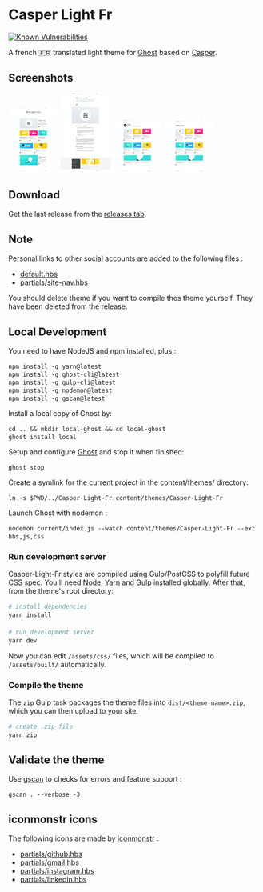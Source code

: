 # Casper Light Fr 

[![Known Vulnerabilities](https://snyk.io/test/github/ziedzaiem/Casper-Light-Fr/badge.svg?targetFile=package.json)](https://snyk.io/test/github/ziedzaiem/Casper-Light-Fr?targetFile=package.json)

A french 🇫🇷 translated light theme for [Ghost](http://github.com/tryghost/ghost/) based on [Casper](https://github.com/TryGhost/Casper).


## Screenshots

<img src="https://raw.githubusercontent.com/ziedzaiem/Casper-Light-Fr/master/Screenshots/homepage.png" width="100" alt="homepage.png" />

<img src="https://raw.githubusercontent.com/ziedzaiem/Casper-Light-Fr/master/Screenshots/post.png" width="100" alt="post.png" />

<img src="https://raw.githubusercontent.com/ziedzaiem/Casper-Light-Fr/master/Screenshots/author.png" width="100" alt="author.png" />

<img src="https://raw.githubusercontent.com/ziedzaiem/Casper-Light-Fr/master/Screenshots/tag.png" width="100" alt="tag.png" />

## Download

Get the last release from the [releases tab](https://github.com/ziedzaiem/Casper-Light-Fr/releases).

## Note

Personal links to other social accounts are added to the following files :

- [default.hbs](default.hbs#L40)
- [partials/site-nav.hbs](partials/site-nav.hbs#L32)

You should delete theme if you want to compile thes theme yourself. They have been deleted from the release.

## Local Development

You need to have NodeJS and npm installed, plus :

```shell
npm install -g yarn@latest
npm install -g ghost-cli@latest
npm install -g gulp-cli@latest
npm install -g nodemon@latest
npm install -g gscan@latest
```

Install a local copy of Ghost by:

```shell
cd .. && mkdir local-ghost && cd local-ghost
ghost install local
```

Setup and configure [Ghost](http://localhost:2368/ghost/) and stop it when finished:

```shell
ghost stop
```

Create a symlink for the current project in the content/themes/ directory:

```shell
ln -s $PWD/../Casper-Light-Fr content/themes/Casper-Light-Fr
```

Launch Ghost with nodemon :

```shell
nodemon current/index.js --watch content/themes/Casper-Light-Fr --ext hbs,js,css
```

### Run development server

Casper-Light-Fr styles are compiled using Gulp/PostCSS to polyfill future CSS spec. You'll need [Node](https://nodejs.org/), [Yarn](https://yarnpkg.com/) and [Gulp](https://gulpjs.com) installed globally. After that, from the theme's root directory:

```bash
# install dependencies
yarn install

# run development server
yarn dev
```

Now you can edit `/assets/css/` files, which will be compiled to `/assets/built/` automatically.

### Compile the theme

The `zip` Gulp task packages the theme files into `dist/<theme-name>.zip`, which you can then upload to your site.

```bash
# create .zip file
yarn zip
```

## Validate the theme

Use [gscan](https://github.com/TryGhost/gscan) to checks for errors and feature support :

```
gscan . --verbose -3
```

## iconmonstr icons

The following icons are made by [iconmonstr](https://iconmonstr.com/) :

- [partials/github.hbs](partials/github.hbs)
- [partials/gmail.hbs](partials/gmail.hbs)
- [partials/instagram.hbs](partials/instagram.hbs)
- [partials/linkedin.hbs](partials/linkedin.hbs)
